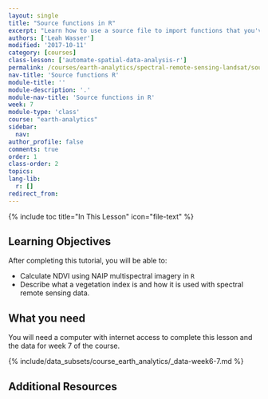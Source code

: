 ```yaml
---
layout: single
title: "Source functions in R"
excerpt: "Learn how to use a source file to import functions that you've build into a script or R Markdown file."
authors: ['Leah Wasser']
modified: '2017-10-11'
category: [courses]
class-lesson: ['automate-spatial-data-analysis-r']
permalink: /courses/earth-analytics/spectral-remote-sensing-landsat/source-remote-sensing-functions-in-R/
nav-title: 'Source functions R'
module-title: ''
module-description: '.'
module-nav-title: 'Source functions in R'
week: 7
module-type: 'class'
course: "earth-analytics"
sidebar:
  nav:
author_profile: false
comments: true
order: 1
class-order: 2
topics:
lang-lib:
  r: []
redirect_from:
---
```



{% include toc title="In This Lesson" icon="file-text" %}

<div class='notice--success' markdown="1">

## <i class="fa fa-graduation-cap" aria-hidden="true"></i> Learning Objectives

After completing this tutorial, you will be able to:

* Calculate NDVI using NAIP multispectral imagery in `R`
* Describe what a vegetation index is and how it is used with spectral remote sensing data.

## <i class="fa fa-check-square-o fa-2" aria-hidden="true"></i> What you need

You will need a computer with internet access to complete this lesson and the
data for week 7 of the course.

{% include/data_subsets/course_earth_analytics/_data-week6-7.md %}
</div>



<div class="notice--info" markdown="1">

## Additional Resources


</div>
